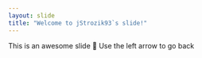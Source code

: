 ```yaml
---
layout: slide
title: "Welcome to jStrozik93`s slide!"
---
```

This is an awesome slide 🎉
Use the left arrow to go back

